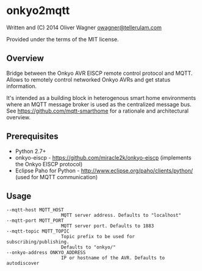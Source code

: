 onkyo2mqtt
==========

  Written and (C) 2014 Oliver Wagner <owagner@tellerulam.com> 
  
  Provided under the terms of the MIT license.

Overview
--------
  
Bridge between the Onkyo AVR EISCP remote control protocol and MQTT.
Allows to remotely control networked Onkyo AVRs and get status
information.

It's intended as a building block in heterogenous smart home environments where 
an MQTT message broker is used as the centralized message bus. See 
https://github.com/mqtt-smarthome for a rationale and architectural overview.


Prerequisites
-------------

* Python 2.7+
* onkyo-eiscp - https://github.com/miracle2k/onkyo-eiscp (implements
  the Onkyo EISCP protocol)
* Eclipse Paho for Python - http://www.eclipse.org/paho/clients/python/
  (used for MQTT communication)

Usage
-----

    --mqtt-host MQTT_HOST
                        MQTT server address. Defaults to "localhost"
    --mqtt-port MQTT_PORT
                        MQTT server port. Defaults to 1883
    --mqtt-topic MQTT_TOPIC
                        Topic prefix to be used for subscribing/publishing.
                        Defaults to "onkyo/"
    --onkyo-address ONKYO_ADDRESS
                        IP or hostname of the AVR. Defaults to autodiscover
                        
                        

